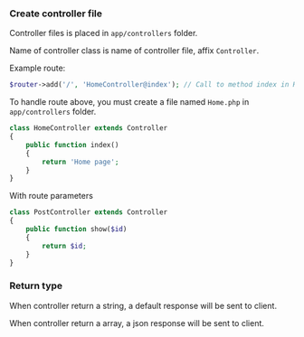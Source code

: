 ### Create controller file

Controller files is placed in `app/controllers` folder.

Name of controller class is name of controller file, affix `Controller`.

Example route:
```php
$router->add('/', 'HomeController@index'); // Call to method index in HomeController
```
To handle route above, you must create a file named `Home.php` in `app/controllers` folder.
```php
class HomeController extends Controller
{
    public function index()
    {
        return 'Home page';
    }
}
```

With route parameters
```php
class PostController extends Controller
{
    public function show($id)
    {
        return $id;
    }
}
```

### Return type
When controller return a string, a default response will be sent to client.

When controller return a array, a json response will be sent to client.
